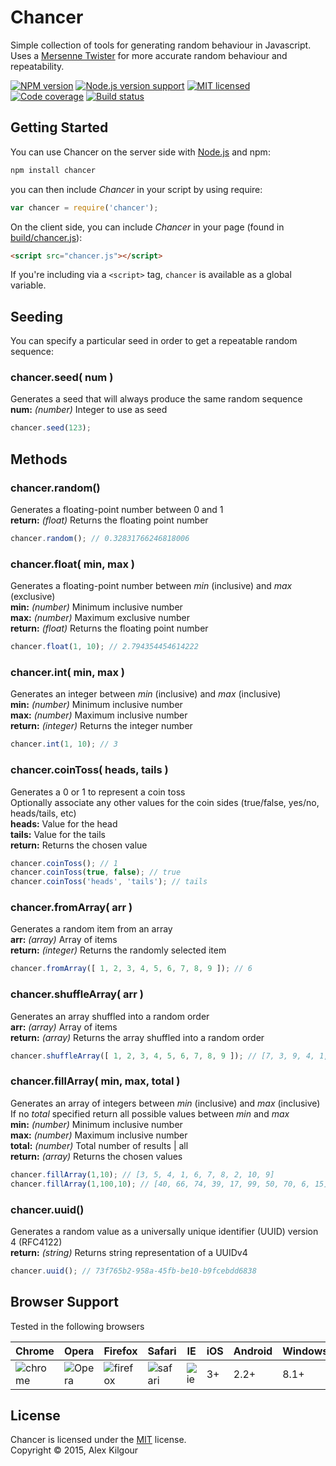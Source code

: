 Chancer
=======

Simple collection of tools for generating random behaviour in Javascript. Uses a [Mersenne Twister](https://www.npmjs.com/package/mersenne-twister) for more accurate random behaviour and repeatability.

[![NPM version][shield-npm]][info-npm]
[![Node.js version support][shield-node]][info-node]
[![MIT licensed][shield-license]][info-license]
[![Code coverage][shield-coverage]][info-coverage]
[![Build status][shield-build]][info-build]

Getting Started
---------------

You can use Chancer on the server side with [Node.js](node) and npm:

```sh
npm install chancer
```

you can then include *Chancer* in your script by using require:

```js
var chancer = require('chancer');
```

On the client side, you can include *Chancer* in your page (found in [build/chancer.js](build/chancer.js)):

```html
<script src="chancer.js"></script>
```

If you're including via a ```<script>``` tag, ```chancer``` is available as a global variable.

Seeding
-------

You can specify a particular seed in order to get a repeatable random sequence:

### chancer.seed( num )
Generates a seed that will always produce the same random sequence  
**num:** *(number)* Integer to use as seed 
```js
chancer.seed(123);
```

Methods
-------

### chancer.random()
Generates a floating-point number between 0 and 1  
**return:** *(float)* Returns the floating point number
```js
chancer.random(); // 0.32831766246818006
```

### chancer.float( min, max )
Generates a floating-point number between *min* (inclusive) and *max* (exclusive)   
**min:** *(number)* Minimum inclusive number  
**max:** *(number)* Maximum exclusive number  
**return:** *(float)* Returns the floating point number
```js
chancer.float(1, 10); // 2.794354454614222
```

### chancer.int( min, max )
Generates an integer between *min* (inclusive) and *max* (inclusive)  
**min:** *(number)* Minimum inclusive number  
**max:** *(number)* Maximum inclusive number  
**return:** *(integer)* Returns the integer number
```js
chancer.int(1, 10); // 3
```

### chancer.coinToss( heads, tails )
Generates a 0 or 1 to represent a coin toss  
Optionally associate any other values for the coin sides (true/false, yes/no, heads/tails, etc)  
**heads:** Value for the head  
**tails:** Value for the tails  
**return:** Returns the chosen value
```js
chancer.coinToss(); // 1
chancer.coinToss(true, false); // true
chancer.coinToss('heads', 'tails'); // tails
```

### chancer.fromArray( arr )
Generates a random item from an array  
**arr:** *(array)* Array of items  
**return:** *(integer)* Returns the randomly selected item
```js
chancer.fromArray([ 1, 2, 3, 4, 5, 6, 7, 8, 9 ]); // 6
```

### chancer.shuffleArray( arr )
Generates an array shuffled into a random order  
**arr:** *(array)* Array of items  
**return:** *(array)* Returns the array shuffled into a random order
```js
chancer.shuffleArray([ 1, 2, 3, 4, 5, 6, 7, 8, 9 ]); // [7, 3, 9, 4, 1, 6, 2, 5, 8]
```

### chancer.fillArray( min, max, total )
Generates an array of integers between *min* (inclusive) and *max* (inclusive)  
If no *total* specified return all possible values between *min* and *max*  
**min:** *(number)* Minimum inclusive number  
**max:** *(number)* Maximum inclusive number  
**total:** *(number)* Total number of results | all   
**return:** *(array)* Returns the chosen values
```js
chancer.fillArray(1,10); // [3, 5, 4, 1, 6, 7, 8, 2, 10, 9]
chancer.fillArray(1,100,10); // [40, 66, 74, 39, 17, 99, 50, 70, 6, 15]
```

### chancer.uuid()
Generates a random value as a universally unique identifier (UUID) version 4 (RFC4122)   
**return:** *(string)* Returns string representation of a UUIDv4
```js
chancer.uuid(); // 73f765b2-958a-45fb-be10-b9fcebdd6838
```

## Browser Support
Tested in the following browsers

Chrome  | Opera | Firefox | Safari | IE | iOS | Android | WindowsPhone
-------- | -------- | -------- | -------- | -------- | -------- | -------- | --------
![chrome](http://browserbadge.com/chrome/15) | ![Opera](http://browserbadge.com/opera/10) | ![firefox](http://browserbadge.com/firefox/3) | ![safari](http://browserbadge.com/safari/4) |  ![ie](http://browserbadge.com/ie/6) | 3+ | 2.2+ | 8.1+

License
-------

Chancer is licensed under the [MIT][info-license] license.  
Copyright &copy; 2015, Alex Kilgour

[info-npm]: https://www.npmjs.com/package/chancer
[info-node]: package.json
[info-license]: LICENSE
[info-coverage]: https://coveralls.io/github/howlingmad/chancer
[info-build]: https://travis-ci.org/howlingmad/chancer

[shield-npm]: https://img.shields.io/npm/v/chancer.svg
[shield-node]: https://img.shields.io/badge/node.js%20support-0.12–4-brightgreen.svg
[shield-license]: https://img.shields.io/badge/license-MIT-blue.svg
[shield-coverage]: https://img.shields.io/coveralls/howlingmad/chancer.svg
[shield-build]: https://img.shields.io/travis/howlingmad/chancer/master.svg
